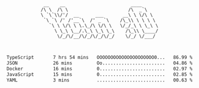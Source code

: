 <div align="center">
<pre><code>
 __    __                        ____      
/\ \  /\ \                      /\  _`\    
\ `\`\\/'/  __      ___       __\ \ \/\ \  
 `\ `\ /' /'__`\  /' _ `\    /\_\\ \ \ \ \ 
   `\ \ \/\ \ \.\_/\ \/\ \   \/_/_\ \ \_\ \
     \ \_\ \__/.\_\ \_\ \_\    /\_\\ \____/
      \/_/\/__/\/_/\/_/\/_/    \/_/ \/___/ 
                                           

</code></pre>

<!--START_SECTION:waka-->

```txt
TypeScript       7 hrs 54 mins   OOOOOOOOOOOOOOOOOOOOO0...   86.99 %
JSON             26 mins         Oo.......................   04.86 %
Docker           16 mins         0........................   02.97 %
JavaScript       15 mins         0........................   02.85 %
YAML             3 mins          .........................   00.63 %
```

<!--END_SECTION:waka-->
